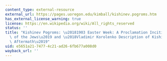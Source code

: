 ```yaml
---
content_type: external-resource
external_url: https://pages.uoregon.edu/kimball/kishinev.pogroms.htm
has_external_license_warning: true
license: https://en.wikipedia.org/wiki/All_rights_reserved
status: ''
title: "Kishinev Pogroms: \u20181903 Easter Week: A Proclamation Inciting a Pogrom\
  \ of the Jews\u2019 and \u2018Vladimir Korolenko Description of Kishinev Pogrom\
  \ Aftermath\u2019"
uid: e5651a21-7477-4c21-ad26-6fb677a008d0
wayback_url: ''
---
```

